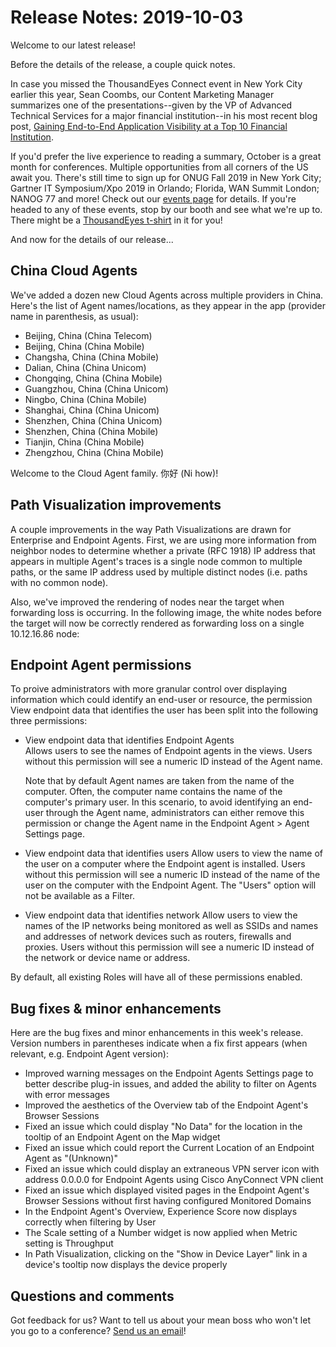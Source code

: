 # Release Notes: 2019-10-03

Welcome to our latest release!

Before the details of the release, a couple quick notes.

In case you missed the ThousandEyes Connect event in New York City earlier this year, Sean Coombs, our Content Marketing Manager summarizes one of the presentations--given by the VP of Advanced Technical Services for a major financial institution--in his most recent blog post, [Gaining End-to-End Application Visibility at a Top 10 Financial Institution](https://blog.thousandeyes.com/gaining-end-to-end-application-visibility-at-a-top-10-financial-institution/).

If you'd prefer the live experience to reading a summary, October is a great month for conferences. Multiple opportunities from all corners of the US await you. There's still time to sign up for ONUG Fall 2019 in New York City; Gartner IT Symposium/Xpo 2019 in Orlando; Florida, WAN Summit London; NANOG 77 and more! Check out our [events page](http://www.thousandeyes.com/events) for details. If you're headed to any of these events, stop by our booth and see what we're up to. There might be a [ThousandEyes t-shirt](https://www.thousandeyes.com/tshirt) in it for you!

And now for the details of our release...

## China Cloud Agents

We've added a dozen new Cloud Agents across multiple providers in China. Here's the list of Agent names/locations, as they appear in the app \(provider name in parenthesis, as usual\):

* Beijing, China \(China Telecom\)
* Beijing, China \(China Mobile\)
* Changsha, China \(China Mobile\)
* Dalian, China \(China Unicom\)
* Chongqing, China \(China Mobile\)
* Guangzhou, China \(China Unicom\)
* Ningbo, China \(China Mobile\)
* Shanghai, China \(China Unicom\)
* Shenzhen, China \(China Unicom\)
* Shenzhen, China \(China Mobile\)
* Tianjin, China \(China Mobile\)
* Zhengzhou, China \(China Mobile\)

Welcome to the Cloud Agent family. 你好 \(Ni how\)!

## Path Visualization improvements

A couple improvements in the way Path Visualizations are drawn for Enterprise and Endpoint Agents. First, we are using more information from neighbor nodes to determine whether a private \(RFC 1918\) IP address that appears in multiple Agent's traces is a single node common to multiple paths, or the same IP address used by multiple distinct nodes \(i.e. paths with no common node\).

Also, we've improved the rendering of nodes near the target when forwarding loss is occurring. In the following image, the white nodes before the target will now be correctly rendered as forwarding loss on a single 10.12.16.86 node:

## Endpoint Agent permissions

To proive administrators with more granular control over displaying information which could identify an end-user or resource, the permission View endpoint data that identifies the user has been split into the following three permissions:

* View endpoint data that identifies Endpoint Agents  
   Allows users to see the names of Endpoint agents in the views. Users without this permission will see a numeric ID instead of the Agent name.

   Note that by default Agent names are taken from the name of the computer. Often, the computer name contains the name of the computer's primary user. In this scenario, to avoid identifying an end-user through the Agent name, administrators can either remove this permission or change the Agent name in the Endpoint Agent &gt; Agent Settings page.

* View endpoint data that identifies users  Allow users to view the name of the user on a computer where the Endpoint agent is installed. Users without this permission will see a numeric ID instead of the name of the user on the computer with the Endpoint Agent. The "Users" option will not be available as a Filter.
* View endpoint data that identifies network  Allow users to view the names of the IP networks being monitored as well as SSIDs and names and addresses of network devices such as routers, firewalls and proxies. Users without this permission will see a numeric ID instead of the network or device name or address.

By default, all existing Roles will have all of these permissions enabled.

## Bug fixes & minor enhancements

Here are the bug fixes and minor enhancements in this week's release. Version numbers in parentheses indicate when a fix first appears \(when relevant, e.g. Endpoint Agent version\):

* Improved warning messages on the Endpoint Agents Settings page to better describe plug-in issues, and added the ability to filter on Agents with error messages
* Improved the aesthetics of the Overview tab of the Endpoint Agent's Browser Sessions
* Fixed an issue which could display "No Data" for the location in the tooltip of an Endpoint Agent on the Map widget
* Fixed an issue which could report the Current Location of an Endpoint Agent as "\(Unknown\)"
* Fixed an issue which could display an extraneous VPN server icon with address 0.0.0.0 for Endpoint Agents using Cisco AnyConnect VPN client
* Fixed an issue which displayed visited pages in the Endpoint Agent's Browser Sessions without first having configured Monitored Domains
* In the Endpoint Agent's Overview, Experience Score now displays correctly when filtering by User
* The Scale setting of a Number widget is now applied when Metric setting is Throughput
* In Path Visualization, clicking on the "Show in Device Layer" link in a device's tooltip now displays the device properly

## Questions and comments

Got feedback for us? Want to tell us about your mean boss who won't let you go to a conference? [Send us an email](mailto:support@thousandeyes.com?subject=2019-10-02+Release+Update)!

